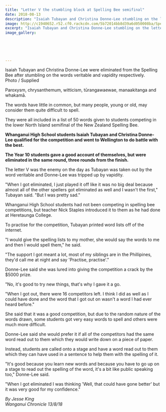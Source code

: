 ```yaml
---
title: "Letter V the stumbling block at Spelling Bee semifinal"
date: 2018-08-13
description: "Isaiah Tubayan and Christina Donne-Lee stumbling on the letter V at Spelling Bee semifinal..."
image: http://c1940652.r52.cf0.rackcdn.com/5b72014bb8d39a6d050008ba/Spelling-Bee-Chron-13-aug-2018.gif
excerpt: "Isaiah Tubayan and Christina Donne-Lee stumbling on the letter V at Spelling Bee semifinal."
image_gallery:
    
    
    
    
    
---
```


<p><span>Isaiah Tubayan and Christina Donne-Lee were eliminated from the Spelling Bee after stumbling on the words veritable and vapidity respectively. <br />Photo / Supplied</span></p>
<p class="element element-paragraph">Paroxysm, chrysanthemum, witticism, tūrangawaewae, manaakitanga and whakamā.</p>
<p class="element element-paragraph">The words have little in common, but many people, young or old, may consider them quite difficult to spell.</p>
<p class="element element-paragraph">They were all included in a list of 50 words given to students competing in the lower North Island semifinal of the New Zealand Spelling Bee.</p>
<p class="element element-paragraph"><strong>Whanganui High School students Isaiah Tubayan and Christina Donne-Lee qualified for the competition and went to Wellington to do battle with the best.</strong></p>
<p class="element element-paragraph"><strong>The Year 10 students gave a good account of themselves, but were eliminated in the same round, three rounds from the finish.</strong></p>
<p class="element element-paragraph">The letter V was the enemy on the day as Tubayan was taken out by the word veritable and Donne-Lee was tripped up by vapidity.</p>
<p class="element element-paragraph">"When I got eliminated, I just played it off like it was no big deal because almost all of the other spellers got eliminated as well and I wasn't the first," Tubayan said. "But I was pretty sad."</p>
<p class="element element-paragraph">Whanganui High School students had not been competing in spelling bee competitions, but teacher Nick Staples introduced it to them as he had done at Heretaunga College.</p>
<p class="element element-paragraph">To practise for the competition, Tubayan printed word lists off of the internet.</p>
<p class="element element-paragraph">"I would give the spelling lists to my mother, she would say the words to me and then I would spell them," he said.</p>
<p class="element element-paragraph">"The support I got meant a lot, most of my siblings are in the Phillipines, they'd call me at night and say 'Practise, practise'."</p>
<p class="element element-paragraph">Donne-Lee said she was lured into giving the competition a crack by the $5000 prize.</p>
<p class="element element-paragraph">"No, it's good to try new things, that's why I gave it a go.</p>
<p class="element element-paragraph">"When I got out, there were 16 competitors left. I think I did as well as I could have done and the word that I got out on wasn't a word I had ever heard before."</p>
<p class="element element-paragraph">She said that it was a good competition, but due to the random nature of the words drawn, some students got very easy words to spell and others were much more difficult.</p>
<p class="element element-paragraph">Donne-Lee said she would prefer it if all of the competitors had the same word read out to them which they would write down on a piece of paper.</p>
<p class="element element-paragraph">Instead, students are called onto a stage and have a word read out to them which they can have used in a sentence to help them with the spelling of it.</p>
<p class="element element-paragraph">"It's good because you learn new words and because you have to go up on a stage to read out the spelling of the word, it's a bit like public speaking too," Donne-Lee said.</p>
<p class="element element-paragraph">"When I got eliminated I was thinking 'Well, that could have gone better' but it was very good for my confidence."</p>
<p><em>By Jesse King<br />Wanganui Chronicle 13/8/18</em></p>

